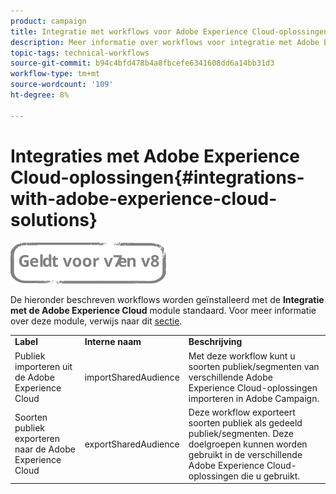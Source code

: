 ```yaml
---
product: campaign
title: Integratie met workflows voor Adobe Experience Cloud-oplossingen
description: Meer informatie over workflows voor integratie met Adobe Experience Cloud-oplossingen
topic-tags: technical-workflows
source-git-commit: b94c4bfd478b4a8fbcefe6341608dd6a14bb31d3
workflow-type: tm+mt
source-wordcount: '109'
ht-degree: 8%

---
```



# Integraties met Adobe Experience Cloud-oplossingen{#integrations-with-adobe-experience-cloud-solutions}

![](../../assets/common.svg)

De hieronder beschreven workflows worden geïnstalleerd met de **Integratie met de Adobe Experience Cloud** module standaard. Voor meer informatie over deze module, verwijs naar dit [sectie](../../integrations/using/configuring-ims.md#installing-the-package).

<table> 
 <tbody> 
  <tr> 
   <td> <strong>Label</strong><br /> </td> 
   <td> <strong>Interne naam</strong><br /> </td> 
   <td> <strong>Beschrijving</strong><br /> </td> 
  </tr> 
  <tr> 
   <td> <span class="uicontrol">Publiek importeren uit de Adobe Experience Cloud</span> <br /> </td> 
   <td> <span class="uicontrol">importSharedAudience</span> <br /> </td> 
   <td> Met deze workflow kunt u soorten publiek/segmenten van verschillende Adobe Experience Cloud-oplossingen importeren in Adobe Campaign.<br /> </td> 
  </tr> 
  <tr> 
   <td> <span class="uicontrol">Soorten publiek exporteren naar de Adobe Experience Cloud</span> <br /> </td> 
   <td> <span class="uicontrol">exportSharedAudience</span> <br /> </td> 
   <td> Deze workflow exporteert soorten publiek als gedeeld publiek/segmenten. Deze doelgroepen kunnen worden gebruikt in de verschillende Adobe Experience Cloud-oplossingen die u gebruikt.<br /> </td> 
  </tr> 
 </tbody> 
</table>

